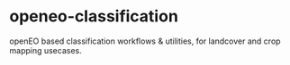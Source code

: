# openeo-classification
openEO based classification workflows &amp; utilities, for landcover and crop mapping usecases.
